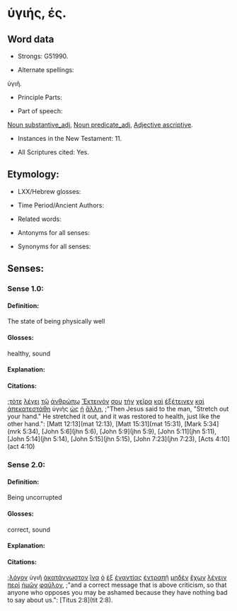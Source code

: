 # ὑγιής, ές.

<!-- Status: S2=NeedsFinalCheck -->
<!-- Lexica used for edits: BDAG, FFM, LN, A-S -->

## Word data

* Strongs: G51990.

* Alternate spellings: 

ὑγιῆ.

* Principle Parts: 

* Part of speech: 

[Noun substantive_adj](http://ugg.readthedocs.io/en/latest/noun_substantive_adj.html),
[Noun predicate_adj](http://ugg.readthedocs.io/en/latest/noun_predicate_adj.html),
[Adjective ascriptive](http://ugg.readthedocs.io/en/latest/adjective_ascriptive.html).

* Instances in the New Testament: 11.

* All Scriptures cited: Yes.

## Etymology: 

* LXX/Hebrew glosses: 

* Time Period/Ancient Authors: 

* Related words: 

* Antonyms for all senses:

* Synonyms for all senses: 

## Senses: 

### Sense 1.0:

#### Definition: 

The state of being physically well

#### Glosses:

healthy, sound

#### Explanation:

#### Citations:

;[τότε](../G51190/01.md) [λέγει](../G30040/01.md) [τῷ](../G35880/01.md) [ἀνθρώπῳ](../G04440/01.md) [Ἔκτεινόν](../G16140/01.md) [σου](../G47710/01.md) [τὴν](../G35880/01.md) [χεῖρα](../G54950/01.md) [καὶ](../G25320/01.md) [ἐξέτεινεν](../G16140/01.md) [καὶ](../G25320/01.md) [ἀπεκατεστάθη](../G06000/01.md) ὑγιὴς [ὡς](../G56130/01.md) [ἡ](../G35880/01.md) [ἄλλη](../G02430/01.md), 
;"Then Jesus said to the man, "Stretch out your hand." He stretched it out, and it was restored to health, just like the other hand.":
[Matt 12:13](mat 12:13),  [Matt 15:31](mat 15:31),  [Mark 5:34](mrk 5:34), [John 5:6](jhn 5:6), [John 5:9](jhn 5:9),  [John 5:11](jhn 5:11),  [John 5:14](jhn 5:14),  [John 5:15](jhn 5:15),  [John 7:23](jhn 7:23),  [Acts 4:10](act 4:10)

### Sense 2.0:

#### Definition: 

Being uncorrupted

#### Glosses:

correct, sound

#### Explanation:

#### Citations:

;[λόγον](../G30560/01.md) ὑγιῆ [ἀκατάγνωστον](../G01760/01.md) [ἵνα](../G24430/01.md) [ὁ](../G35880/01.md) [ἐξ](../G15370/01.md) [ἐναντίας](../G17270/01.md) [ἐντραπῇ](../G17880/01.md) [μηδὲν](../G33670/01.md) [ἔχων](../G21920/01.md) [λέγειν](../G30040/01.md) [περὶ](../G40120/01.md) [ἡμῶν](../G14730/01.md) [φαῦλον](../G53370/01.md), 
;"and a correct message that is above criticism, so that anyone who opposes you may be ashamed because they have nothing bad to say about us.":
[Titus 2:8](tit 2:8). 


